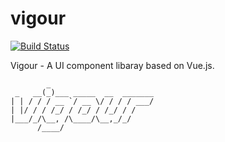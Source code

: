 # vigour

[![Build Status](https://www.travis-ci.org/mokunshao/vigour.svg?branch=master)](https://www.travis-ci.org/mokunshao/vigour)

Vigour - A UI component libaray based on Vue.js.

```
        _                       
 _   __(_)___ _____  __  _______
| | / / / __ `/ __ \/ / / / ___/
| |/ / / /_/ / /_/ / /_/ / /    
|___/_/\__, /\____/\__,_/_/     
      /____/                    
```